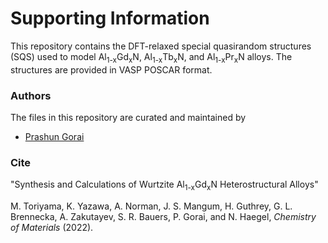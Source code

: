 # Supporting Information

This repository contains the DFT-relaxed special quasirandom structures (SQS) used to model Al<sub>1-x</sub>Gd<sub>x</sub>N, Al<sub>1-x</sub>Tb<sub>x</sub>N, and Al<sub>1-x</sub>Pr<sub>x</sub>N alloys.  The structures are provided in VASP POSCAR format. 


### Authors
The files in this repository are curated and maintained by

* [Prashun Gorai](mailto:pgorai[at]mines[dot]edu)


### Cite

"Synthesis and Calculations of Wurtzite Al<sub>1-x</sub>Gd<sub>x</sub>N Heterostructural Alloys"

M. Toriyama, K. Yazawa,  A. Norman, J. S. Mangum, H. Guthrey, G. L. Brennecka, A. Zakutayev, S. R. Bauers, P. Gorai, and N. Haegel, *Chemistry of Materials* (2022).